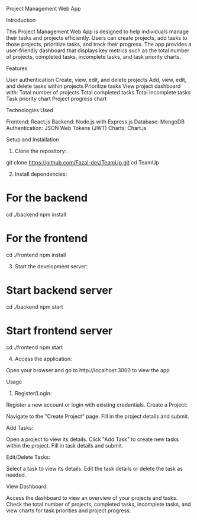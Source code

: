 Project Management Web App

Introduction

This Project Management Web App is designed to help individuals manage their tasks and projects efficiently. Users can create projects, add tasks to those projects, prioritize tasks, and track their progress. The app provides a user-friendly dashboard that displays key metrics such as the total number of projects, completed tasks, incomplete tasks, and task priority charts.

Features

User authentication
Create, view, edit, and delete projects
Add, view, edit, and delete tasks within projects
Prioritize tasks
View project dashboard with:
Total number of projects
Total completed tasks
Total incomplete tasks
Task priority chart
Project progress chart

Technologies Used

Frontend: React.js
Backend: Node.js with Express.js
Database: MongoDB
Authentication: JSON Web Tokens (JWT)
Charts: Chart.js

Setup and Installation

1. Clone the repository:

git clone https://github.com/Fazal-dev/TeamUp.git
cd TeamUp

2. Install dependencies:

# For the backend

cd ./backend
npm install

# For the frontend

cd ./frontend
npm install

3. Start the development server:

# Start backend server

cd ./backend
npm start

# Start frontend server

cd ./frontend
npm start

4. Access the application:

Open your browser and go to http://localhost:3000 to view the app

Usage

1. Register/Login:

Register a new account or login with existing credentials.
Create a Project:

Navigate to the "Create Project" page.
Fill in the project details and submit.

Add Tasks:

Open a project to view its details.
Click "Add Task" to create new tasks within the project.
Fill in task details and submit.

Edit/Delete Tasks:

Select a task to view its details.
Edit the task details or delete the task as needed.

View Dashboard:

Access the dashboard to view an overview of your projects and tasks.
Check the total number of projects, completed tasks, incomplete tasks, and view charts for task priorities and project progress.
